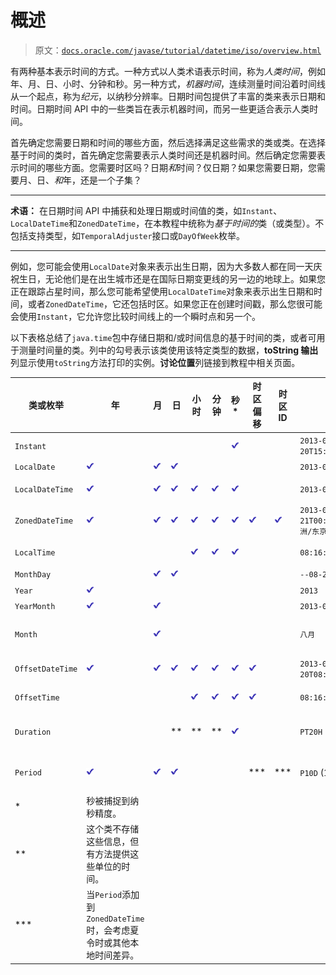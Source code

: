 # 概述

> 原文：[`docs.oracle.com/javase/tutorial/datetime/iso/overview.html`](https://docs.oracle.com/javase/tutorial/datetime/iso/overview.html)

有两种基本表示时间的方式。一种方式以人类术语表示时间，称为*人类时间*，例如年、月、日、小时、分钟和秒。另一种方式，*机器时间*，连续测量时间沿着时间线从一个起点，称为*纪元*，以纳秒分辨率。日期时间包提供了丰富的类来表示日期和时间。日期时间 API 中的一些类旨在表示机器时间，而另一些更适合表示人类时间。

首先确定您需要日期和时间的哪些方面，然后选择满足这些需求的类或类。在选择基于时间的类时，首先确定您需要表示人类时间还是机器时间。然后确定您需要表示时间的哪些方面。您需要时区吗？日期*和*时间？仅日期？如果您需要日期，您需要月、日、*和*年，还是一个子集？

* * *

**术语：** 在日期时间 API 中捕获和处理日期或时间值的类，如`Instant`、`LocalDateTime`和`ZonedDateTime`，在本教程中统称为*基于时间的*类（或类型）。不包括支持类型，如`TemporalAdjuster`接口或`DayOfWeek`枚举。

* * *

例如，您可能会使用`LocalDate`对象来表示出生日期，因为大多数人都在同一天庆祝生日，无论他们是在出生城市还是在国际日期变更线的另一边的地球上。如果您正在跟踪占星时间，那么您可能希望使用`LocalDateTime`对象来表示出生日期和时间，或者`ZonedDateTime`，它还包括时区。如果您正在创建时间戳，那么您很可能会使用`Instant`，它允许您比较时间线上的一个瞬时点和另一个。

以下表格总结了`java.time`包中存储日期和/或时间信息的基于时间的类，或者可用于测量时间量的类。列中的勾号表示该类使用该特定类型的数据，**toString 输出**列显示使用`toString`方法打印的实例。**讨论位置**列链接到教程中相关页面。

| 类或枚举 | 年 | 月 | 日 | 小时 | 分钟 | 秒* | 时区偏移 | 时区 ID | toString 输出 | 讨论位置 |
| --- | --- | --- | --- | --- | --- | --- | --- | --- | --- | --- |
| `Instant` |   |   |   |   |   | ![checked](img/12bd475494acc0d71eb308e2275a6457.png) |   |   | `2013-08-20T15:16:26.355Z` | Instant 类 |
| `LocalDate` | ![已选中](img/12bd475494acc0d71eb308e2275a6457.png) | ![已选中](img/12bd475494acc0d71eb308e2275a6457.png) | ![已选中](img/12bd475494acc0d71eb308e2275a6457.png) |   |   |   |   |   | `2013-08-20` | 日期类 |
| `LocalDateTime` | ![已选中](img/12bd475494acc0d71eb308e2275a6457.png) | ![已选中](img/12bd475494acc0d71eb308e2275a6457.png) | ![已选中](img/12bd475494acc0d71eb308e2275a6457.png) | ![已选中](img/12bd475494acc0d71eb308e2275a6457.png) | ![已选中](img/12bd475494acc0d71eb308e2275a6457.png) | ![已选中](img/12bd475494acc0d71eb308e2275a6457.png) |   |   | `2013-08-20T08:16:26.937` | 日期和时间类 |
| `ZonedDateTime` | ![已选中](img/12bd475494acc0d71eb308e2275a6457.png) | ![已选中](img/12bd475494acc0d71eb308e2275a6457.png) | ![已选中](img/12bd475494acc0d71eb308e2275a6457.png) | ![已选中](img/12bd475494acc0d71eb308e2275a6457.png) | ![已选中](img/12bd475494acc0d71eb308e2275a6457.png) | ![已选中](img/12bd475494acc0d71eb308e2275a6457.png) | ![已选中](img/12bd475494acc0d71eb308e2275a6457.png) | ![已选中](img/12bd475494acc0d71eb308e2275a6457.png) | `2013-08-21T00:16:26.941+09:00[亚洲/东京]` | 时区和偏移类 |
| `LocalTime` |   |   |   | ![已选中](img/12bd475494acc0d71eb308e2275a6457.png) | ![已选中](img/12bd475494acc0d71eb308e2275a6457.png) | ![已选中](img/12bd475494acc0d71eb308e2275a6457.png) |   |   | `08:16:26.943` | 日期和时间类 |
| `MonthDay` |   | ![已选中](img/12bd475494acc0d71eb308e2275a6457.png) | ![已选中](img/12bd475494acc0d71eb308e2275a6457.png) |   |   |   |   |   | `--08-20` | 日期类 |
| `Year` | ![已选中](img/12bd475494acc0d71eb308e2275a6457.png) |   |   |   |   |   |   |   | `2013` | 日期类 |
| `YearMonth` | ![已选中](img/12bd475494acc0d71eb308e2275a6457.png) | ![已选中](img/12bd475494acc0d71eb308e2275a6457.png) |   |   |   |   |   |   | `2013-08` | 日期类 |
| `Month` |   | ![已选中](img/12bd475494acc0d71eb308e2275a6457.png) |   |   |   |   |   |   | `八月` | 星期几和月份枚举 |
| `OffsetDateTime` | ![已选中](img/12bd475494acc0d71eb308e2275a6457.png) | ![已选中](img/12bd475494acc0d71eb308e2275a6457.png) | ![已选中](img/12bd475494acc0d71eb308e2275a6457.png) | ![已选中](img/12bd475494acc0d71eb308e2275a6457.png) | ![已选中](img/12bd475494acc0d71eb308e2275a6457.png) | ![已选中](img/12bd475494acc0d71eb308e2275a6457.png) | ![已选中](img/12bd475494acc0d71eb308e2275a6457.png) |   | `2013-08-20T08:16:26.954-07:00` | 时区和偏移类 |
| `OffsetTime` |   |   |   | ![checked](img/12bd475494acc0d71eb308e2275a6457.png) | ![checked](img/12bd475494acc0d71eb308e2275a6457.png) | ![checked](img/12bd475494acc0d71eb308e2275a6457.png) | ![checked](img/12bd475494acc0d71eb308e2275a6457.png) |   | `08:16:26.957-07:00` | 时区和偏移类 |
| `Duration` |   |   | ** | ** | ** | ![checked](img/12bd475494acc0d71eb308e2275a6457.png) |   |   | `PT20H` (20 小时) | 周期和持续时间 |
| `Period` | ![checked](img/12bd475494acc0d71eb308e2275a6457.png) | ![checked](img/12bd475494acc0d71eb308e2275a6457.png) | ![checked](img/12bd475494acc0d71eb308e2275a6457.png) |   |   |   | *** | *** | `P10D` (10 天) | 周期和持续时间 |
| * | 秒被捕捉到纳秒精度。 |
| ** | 这个类不存储这些信息，但有方法提供这些单位的时间。 |
| *** | 当`Period`添加到`ZonedDateTime`时，会考虑夏令时或其他本地时间差异。 |
